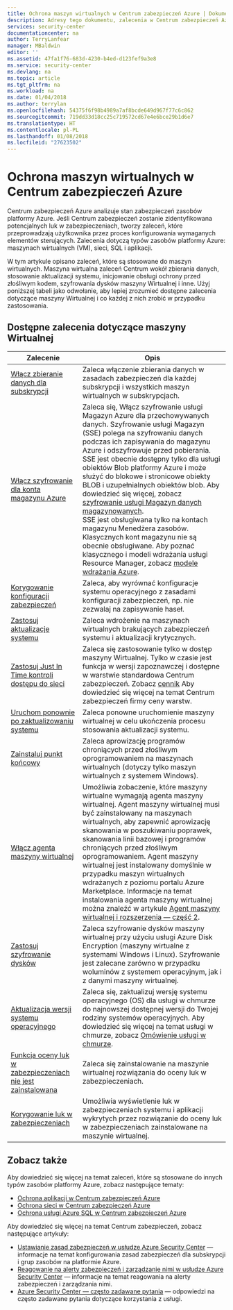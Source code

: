 ```yaml
---
title: Ochrona maszyn wirtualnych w Centrum zabezpieczeń Azure | Dokumentacja firmy Microsoft
description: Adresy tego dokumentu, zalecenia w Centrum zabezpieczeń Azure, które ułatwiają ochronę maszyn wirtualnych i pozostać zgodnie z zasadami zabezpieczeń.
services: security-center
documentationcenter: na
author: TerryLanfear
manager: MBaldwin
editor: ''
ms.assetid: 47fa1f76-683d-4230-b4ed-d123fef9a3e8
ms.service: security-center
ms.devlang: na
ms.topic: article
ms.tgt_pltfrm: na
ms.workload: na
ms.date: 01/04/2018
ms.author: terrylan
ms.openlocfilehash: 54375f6f98b4989a7af8bcde649d967f77c6c862
ms.sourcegitcommit: 719dd33d18cc25c719572cd67e4e6bce29b1d6e7
ms.translationtype: HT
ms.contentlocale: pl-PL
ms.lasthandoff: 01/08/2018
ms.locfileid: "27623502"
---
```

# <a name="protecting-your-virtual-machines-in-azure-security-center"></a>Ochrona maszyn wirtualnych w Centrum zabezpieczeń Azure
Centrum zabezpieczeń Azure analizuje stan zabezpieczeń zasobów platformy Azure. Jeśli Centrum zabezpieczeń zostanie zidentyfikowana potencjalnych luk w zabezpieczeniach, tworzy zaleceń, które przeprowadzają użytkownika przez proces konfigurowania wymaganych elementów sterujących.  Zalecenia dotyczą typów zasobów platformy Azure: maszynach wirtualnych (VM), sieci, SQL i aplikacji.

W tym artykule opisano zaleceń, które są stosowane do maszyn wirtualnych.  Maszyna wirtualna zaleceń Centrum wokół zbierania danych, stosowanie aktualizacji systemu, inicjowanie obsługi ochrony przed złośliwym kodem, szyfrowania dysków maszyny Wirtualnej i inne.  Użyj poniższej tabeli jako odwołanie, aby lepiej zrozumieć dostępne zalecenia dotyczące maszyny Wirtualnej i co każdej z nich zrobić w przypadku zastosowania.

## <a name="available-vm-recommendations"></a>Dostępne zalecenia dotyczące maszyny Wirtualnej
| Zalecenie | Opis |
| --- | --- |
| [Włącz zbieranie danych dla subskrypcji](security-center-enable-data-collection.md) |Zaleca włączenie zbierania danych w zasadach zabezpieczeń dla każdej subskrypcji i wszystkich maszyn wirtualnych w subskrypcjach. |
| [Włącz szyfrowanie dla konta magazynu Azure](security-center-enable-encryption-for-storage-account.md) | Zaleca się, Włącz szyfrowanie usługi Magazyn Azure dla przechowywanych danych. Szyfrowanie usługi Magazyn (SSE) polega na szyfrowaniu danych podczas ich zapisywania do magazynu Azure i odszyfrowuje przed pobierania. SSE jest obecnie dostępny tylko dla usługi obiektów Blob platformy Azure i może służyć do blokowe i stronicowe obiekty BLOB i uzupełnialnych obiektów blob. Aby dowiedzieć się więcej, zobacz [szyfrowanie usługi Magazyn danych magazynowanych](../storage/common/storage-service-encryption.md).</br>SSE jest obsługiwana tylko na kontach magazynu Menedżera zasobów. Klasycznych kont magazynu nie są obecnie obsługiwane. Aby poznać klasycznego i modeli wdrażania usługi Resource Manager, zobacz [modele wdrażania Azure](../azure-classic-rm.md). |
| [Korygowanie konfiguracji zabezpieczeń](security-center-remediate-os-vulnerabilities.md) |Zaleca, aby wyrównać konfiguracje systemu operacyjnego z zasadami konfiguracji zabezpieczeń, np. nie zezwalaj na zapisywanie haseł. |
| [Zastosuj aktualizacje systemu](security-center-apply-system-updates.md) |Zaleca wdrożenie na maszynach wirtualnych brakujących zabezpieczeń systemu i aktualizacji krytycznych. |
| [Zastosuj Just In Time kontroli dostępu do sieci](security-center-just-in-time.md) | Zaleca się zastosowanie tylko w dostęp maszyny Wirtualnej. Tylko w czasie jest funkcja w wersji zapoznawczej i dostępne w warstwie standardowa Centrum zabezpieczeń. Zobacz [cennik](security-center-pricing.md) Aby dowiedzieć się więcej na temat Centrum zabezpieczeń firmy ceny warstw. |
| [Uruchom ponownie po zaktualizowaniu systemu](security-center-apply-system-updates.md#reboot-after-system-updates) |Zaleca ponowne uruchomienie maszyny wirtualnej w celu ukończenia procesu stosowania aktualizacji systemu. |
| [Zainstaluj punkt końcowy](security-center-install-endpoint-protection.md) |Zaleca aprowizację programów chroniących przed złośliwym oprogramowaniem na maszynach wirtualnych (dotyczy tylko maszyn wirtualnych z systemem Windows). |
| [Włącz agenta maszyny wirtualnej](security-center-enable-vm-agent.md) |Umożliwia zobaczenie, które maszyny wirtualne wymagają agenta maszyny wirtualnej. Agent maszyny wirtualnej musi być zainstalowany na maszynach wirtualnych, aby zapewnić aprowizację skanowania w poszukiwaniu poprawek, skanowania linii bazowej i programów chroniących przed złośliwym oprogramowaniem. Agent maszyny wirtualnej jest instalowany domyślnie w przypadku maszyn wirtualnych wdrażanych z poziomu portalu Azure Marketplace. Informacje na temat instalowania agenta maszyny wirtualnej można znaleźć w artykule [Agent maszyny wirtualnej i rozszerzenia — część 2](http://azure.microsoft.com/blog/2014/04/15/vm-agent-and-extensions-part-2/). |
| [Zastosuj szyfrowanie dysków](security-center-apply-disk-encryption.md) |Zaleca szyfrowanie dysków maszyny wirtualnej przy użyciu usługi Azure Disk Encryption (maszyny wirtualne z systemami Windows i Linux). Szyfrowanie jest zalecane zarówno w przypadku woluminów z systemem operacyjnym, jak i z danymi maszyny wirtualnej. |
| [Aktualizacja wersji systemu operacyjnego](security-center-update-os-version.md) |Zaleca się, zaktualizuj wersję systemu operacyjnego (OS) dla usługi w chmurze do najnowszej dostępnej wersji do Twojej rodziny systemów operacyjnych.  Aby dowiedzieć się więcej na temat usługi w chmurze, zobacz [Omówienie usługi w chmurze](../cloud-services/cloud-services-choose-me.md). |
| [Funkcja oceny luk w zabezpieczeniach nie jest zainstalowana](security-center-vulnerability-assessment-recommendations.md) |Zaleca się zainstalowanie na maszynie wirtualnej rozwiązania do oceny luk w zabezpieczeniach. |
| [Korygowanie luk w zabezpieczeniach](security-center-vulnerability-assessment-recommendations.md#review-the-recommendation) |Umożliwia wyświetlenie luk w zabezpieczeniach systemu i aplikacji wykrytych przez rozwiązanie do oceny luk w zabezpieczeniach zainstalowane na maszynie wirtualnej. |

## <a name="see-also"></a>Zobacz także
Aby dowiedzieć się więcej na temat zaleceń, które są stosowane do innych typów zasobów platformy Azure, zobacz następujące tematy:

* [Ochrona aplikacji w Centrum zabezpieczeń Azure](security-center-application-recommendations.md)
* [Ochrona sieci w Centrum zabezpieczeń Azure](security-center-network-recommendations.md)
* [Ochrona usługi Azure SQL w Centrum zabezpieczeń Azure](security-center-sql-service-recommendations.md)

Aby dowiedzieć się więcej na temat Centrum zabezpieczeń, zobacz następujące artykuły:

* [Ustawianie zasad zabezpieczeń w usłudze Azure Security Center](security-center-policies.md) — informacje na temat konfigurowania zasad zabezpieczeń dla subskrypcji i grup zasobów na platformie Azure.
* [Reagowanie na alerty zabezpieczeń i zarządzanie nimi w usłudze Azure Security Center](security-center-managing-and-responding-alerts.md) — informacje na temat reagowania na alerty zabezpieczeń i zarządzania nimi.
* [Azure Security Center — często zadawane pytania](security-center-faq.md) — odpowiedzi na często zadawane pytania dotyczące korzystania z usługi.
